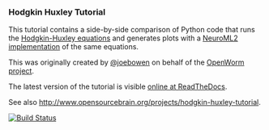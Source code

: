 ### Hodgkin Huxley Tutorial

This tutorial contains a side-by-side comparison of Python code that runs the [Hodgkin-Huxley equations](https://en.wikipedia.org/wiki/Hodgkin%E2%80%93Huxley_model) and generates plots with a [NeuroML2 implementation](http://journal.frontiersin.org/Journal/10.3389/fninf.2014.00079/abstract) of the same equations.  

This was originally created by [@joebowen](https://github.com/joebowen) on behalf of the [OpenWorm project](http://www.openworm.org).  

The latest version of the tutorial is visible [online at ReadTheDocs](http://hodgkin-huxley-tutorial.readthedocs.org/en/latest/).

See also http://www.opensourcebrain.org/projects/hodgkin-huxley-tutorial.

[![Build Status](https://travis-ci.org/openworm/hodgkin_huxley_tutorial.svg?branch=master)](https://travis-ci.org/openworm/hodgkin_huxley_tutorial)
